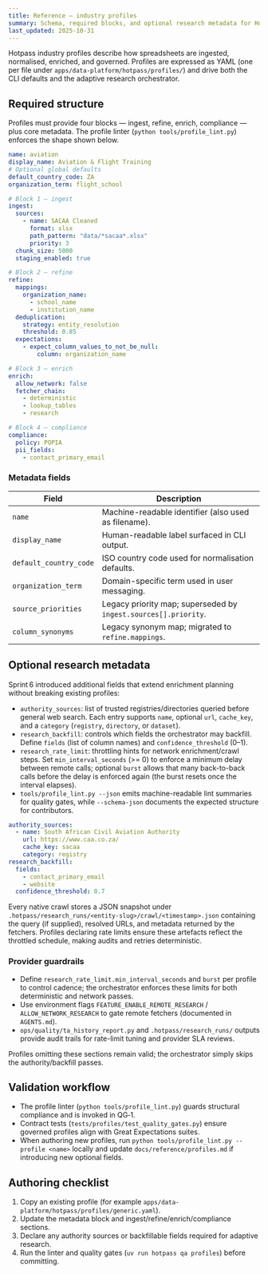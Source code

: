 ```yaml
---
title: Reference — industry profiles
summary: Schema, required blocks, and optional research metadata for Hotpass industry profiles.
last_updated: 2025-10-31
---
```


Hotpass industry profiles describe how spreadsheets are ingested, normalised, enriched,
and governed. Profiles are expressed as YAML (one per file under `apps/data-platform/hotpass/profiles/`) and
drive both the CLI defaults and the adaptive research orchestrator.

## Required structure

Profiles must provide four blocks — ingest, refine, enrich, compliance — plus core metadata.
The profile linter (`python tools/profile_lint.py`) enforces the shape shown below.

```yaml
name: aviation
display_name: Aviation & Flight Training
# Optional global defaults
default_country_code: ZA
organization_term: flight_school

# Block 1 — ingest
ingest:
  sources:
    - name: SACAA Cleaned
      format: xlsx
      path_pattern: "data/*sacaa*.xlsx"
      priority: 3
  chunk_size: 5000
  staging_enabled: true

# Block 2 — refine
refine:
  mappings:
    organization_name:
      - school_name
      - institution_name
  deduplication:
    strategy: entity_resolution
    threshold: 0.85
  expectations:
    - expect_column_values_to_not_be_null:
        column: organization_name

# Block 3 — enrich
enrich:
  allow_network: false
  fetcher_chain:
    - deterministic
    - lookup_tables
    - research

# Block 4 — compliance
compliance:
  policy: POPIA
  pii_fields:
    - contact_primary_email
```

### Metadata fields

| Field                     | Description                                                                 |
|--------------------------|-----------------------------------------------------------------------------|
| `name`                    | Machine-readable identifier (also used as filename).                        |
| `display_name`            | Human-readable label surfaced in CLI output.                                |
| `default_country_code`    | ISO country code used for normalisation defaults.                           |
| `organization_term`       | Domain-specific term used in user messaging.                                |
| `source_priorities`       | Legacy priority map; superseded by `ingest.sources[].priority`.             |
| `column_synonyms`         | Legacy synonym map; migrated to `refine.mappings`.                          |

## Optional research metadata

Sprint 6 introduced additional fields that extend enrichment planning without breaking
existing profiles:

- `authority_sources`: list of trusted registries/directories queried before general web search. Each entry supports `name`, optional `url`, `cache_key`, and a `category` (`registry`, `directory`, or `dataset`).
- `research_backfill`: controls which fields the orchestrator may backfill. Define `fields` (list of column names) and `confidence_threshold` (0–1).
- `research_rate_limit`: throttling hints for network enrichment/crawl steps. Set `min_interval_seconds` (>= 0) to enforce a minimum delay between remote calls; optional `burst` allows that many back-to-back calls before the delay is enforced again (the burst resets once the interval elapses).
- `tools/profile_lint.py --json` emits machine-readable lint summaries for quality gates, while `--schema-json` documents the expected structure for contributors.

```yaml
authority_sources:
  - name: South African Civil Aviation Authority
    url: https://www.caa.co.za/
    cache_key: sacaa
    category: registry
research_backfill:
  fields:
    - contact_primary_email
    - website
  confidence_threshold: 0.7
```

Every native crawl stores a JSON snapshot under `.hotpass/research_runs/<entity-slug>/crawl/<timestamp>.json`
containing the query (if supplied), resolved URLs, and metadata returned by the fetchers. Profiles declaring
rate limits ensure these artefacts reflect the throttled schedule, making audits and retries deterministic.

### Provider guardrails

- Define `research_rate_limit.min_interval_seconds` and `burst` per profile to control cadence; the orchestrator enforces these limits for both deterministic and network passes.
- Use environment flags `FEATURE_ENABLE_REMOTE_RESEARCH` / `ALLOW_NETWORK_RESEARCH` to gate remote fetchers (documented in `AGENTS.md`).
- `ops/quality/ta_history_report.py` and `.hotpass/research_runs/` outputs provide audit trails for rate-limit tuning and provider SLA reviews.

Profiles omitting these sections remain valid; the orchestrator simply skips the authority/backfill
passes.

## Validation workflow

- The profile linter (`python tools/profile_lint.py`) guards structural compliance and is invoked in QG‑1.
- Contract tests (`tests/profiles/test_quality_gates.py`) ensure governed profiles align with Great Expectations suites.
- When authoring new profiles, run `python tools/profile_lint.py --profile <name>` locally and update
  `docs/reference/profiles.md` if introducing new optional fields.

## Authoring checklist

1. Copy an existing profile (for example `apps/data-platform/hotpass/profiles/generic.yaml`).
2. Update the metadata block and ingest/refine/enrich/compliance sections.
3. Declare any authority sources or backfillable fields required for adaptive research.
4. Run the linter and quality gates (`uv run hotpass qa profiles`) before committing.
